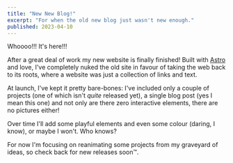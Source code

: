 ```yaml
---
title: "New New Blog!"
excerpt: "For when the old new blog just wasn't new enough."
published: 2023-04-10
---
```


Whoooo!!! It's here!!!

After a great deal of work my new website is finally finished! Built with [Astro](https://astro.build) and love, I've completely nuked the old site in favour of taking the web back to its roots, where a website was just a collection of links and text.

At launch, I've kept it pretty bare-bones: I've included only a couple of projects (one of which isn't *quite* released yet), a single blog post (yes I mean this one) and not only are there zero interactive elements, there are no pictures either!

Over time I'll add some playful elements and even some colour (daring, I know), or maybe I won't. Who knows?

For now I'm focusing on reanimating some projects from my graveyard of ideas, so check back for new releases soon&trade;.